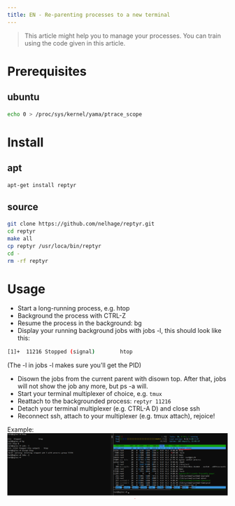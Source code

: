 ```yaml
---
title: EN - Re-parenting processes to a new terminal 
---
```


> This article might help you to manage your processes.
> You can train using the code given in this article.

# Prerequisites

## ubuntu

```bash
echo 0 > /proc/sys/kernel/yama/ptrace_scope
```

# Install

## apt
```bash
apt-get install reptyr
```

## source
```bash
git clone https://github.com/nelhage/reptyr.git
cd reptyr
make all
cp reptyr /usr/loca/bin/reptyr
cd -
rm -rf reptyr
```

# Usage

- Start a long-running process, e.g. htop
- Background the process with CTRL-Z
- Resume the process in the background: bg
- Display your running background jobs with jobs -l, this should look like this:
```bash
[1]+  11216 Stopped (signal)        htop
```
(The -l in jobs -l makes sure you'll get the PID)
- Disown the jobs from the current parent with disown top. After that, jobs will not show the job any more, but ps -a will.
- Start your terminal multiplexer of choice, e.g. `tmux`
- Reattach to the backgrounded process: `reptyr 11216`
- Detach your terminal multiplexer (e.g. CTRL-A D) and close ssh
- Reconnect ssh, attach to your multiplexer (e.g. tmux attach), rejoice!

Example:
<img class="img_posts" src="/images/posts/Reptyr/reptyr-demo.png">
